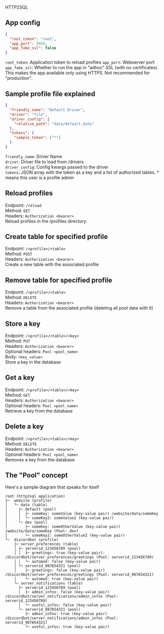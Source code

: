 HTTP2SQL

## App config
````json
{
  "root_token": "root",
  "app_port": 5050,
  "app_fake_ssl": false
}
````
``root_token``: Application token to reload profiles
``app_port``: Webserver port
``app_fake_ssl``: Whether to run the app in "adhoc" SSL (with no certificates). This makes the app available only using HTTPS. Not recommended for "production". 

## Sample profile file explained
````json
{
  "friendly_name": "Default Driver",
  "driver": "file",
  "driver_config": {
    "relative_path": "data/default.data"
  },
  "tokens": {
    "sample_token": ["*"]
  }
}
````
``friendly_name``: Driver Name  
``driver``: Driver file to load from /drivers  
``driver_config``: Config kwargs passed to the driver  
``tokens``: JSON array with the token as a key and a list of authorized tables. * means this user is a profile admin

## Reload profiles
Endpoint: ``/reload``  
Method: ``GET``  
Headers: ``Authorization <bearer>``  
Reload profiles in the /profiles directory.

## Create table for specified profile
Endpoint: ``/<profile>/<table>``  
Method: ``POST``  
Headers: ``Authorization <bearer>``  
Create a new table with the associated profile

## Remove table for specified profile
Endpoint: ``/<profile>/<table>``  
Method: ``DELETE``  
Headers: ``Authorization <bearer>``  
Remove a table from the associated profile (deleting all pool data with it)

## Store a key
Endpoint: ``/<profile>/<table>/<key>``  
Method: ``PUT``  
Headers: ``Authorization <bearer>``  
Optional headers: ``Pool <pool_name>``  
Body: ``<key_value>``  
Store a key in the database

## Get a key
Endpoint: ``/<profile>/<table>/<key>``  
Method: ``GET``  
Headers: ``Authorization <bearer>``  
Optional headers: ``Pool <pool_name>``  
Retrieve a key from the database

## Delete a key
Endpoint: ``/<profile>/<table>/<key>``  
Method: ``DELETE``  
Headers: ``Authorization <bearer>``  
Optional headers: ``Pool <pool_name>``  
Removes a key from the database

## The "Pool" concept
Here's a sample diagram that speaks for itself
````
root (http2sql application)
├─  website (profile)
│   └─ data (table)
│     ├─ default (pool)
│     │  ├─ someKey: someValue (key-value pair) /website/data/someKey
│     │  └─ someKey2: someValue2 (key-value pair)
│     └─ dev (pool)
│        ├─ someKey: someOtherValue (key-value pair) /website/data/someKey (Pool: dev)
│        └─ someKey2: someOtherValue2 (key-value pair)
└─  discordbot (profile)
    ├─ server_preferences (table)
    │ ├─ serverid_123456789 (pool)
    │ │  ├─ greetings: true (key-value pair): /discordbot/server_preferences/greetings (Pool: serverid_123456789)
    │ │  └─ automod: false (key-value pair)
    │ └─ serverid_987654321 (pool)
    │    ├─ greetings: false (key-value pair) /discordbot/server_preferences/greetings (Pool: serverid_987654321)
    │    └─ automod: true (key-value pair)
    └─ server_notifications (table)
      ├─ serverid_123456789 (pool)
      │  ├─ admin_infos: false (key-value pair) /discordbot/server_notifications/admin_infos (Pool: serverid_123456789)
      │  └─ useful_infos: false (key-value pair)
      └─ serverid_987654321 (pool)
         ├─ admin_infos: true (key-value pair) /discordbot/server_notifications/admin_infos (Pool: serverid_987654321)
         └─ useful_infos: true (key-value pair)
````
